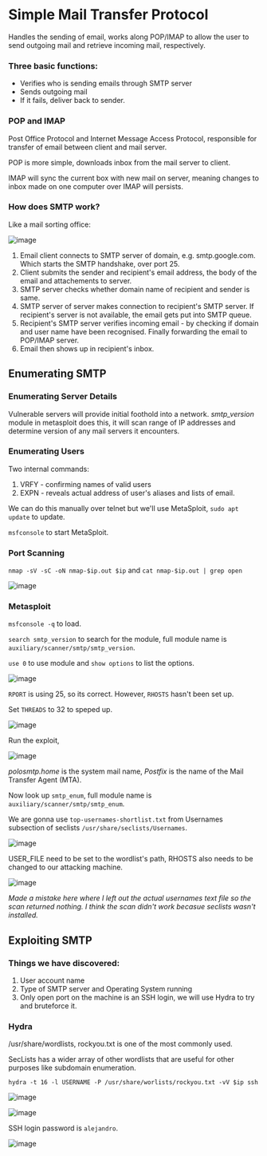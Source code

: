 # Simple Mail Transfer Protocol

Handles the sending of email, works along POP/IMAP to allow the user to send outgoing mail and retrieve incoming mail, respectively.

### Three basic functions:

  * Verifies who is sending emails through SMTP server
  * Sends outgoing mail
  * If it fails, deliver back to sender.

### POP and IMAP

Post Office Protocol and Internet Message Access Protocol, responsible for transfer of email between client and mail server.

POP is more simple, downloads inbox from the mail server to client.

IMAP will sync the current box with new mail on server, meaning changes to inbox made on one computer over IMAP will persists.

### How does SMTP work?

Like a mail sorting office:

![image](https://user-images.githubusercontent.com/80155116/111982220-93a9b180-8b6d-11eb-8201-9ef30dfff18c.png)

1. Email client connects to SMTP server of domain, e.g. smtp.google.com. Which starts the SMTP handshake, over port 25. 
2. Client submits the sender and recipient's email address, the body of the email and attachements to server.
3. SMTP server checks whether domain name of recipient and sender is same.
4. SMTP server of server makes connection to recipient's SMTP server. If recipient's server is not available, the email gets put into SMTP queue.
5. Recipient's SMTP server verifies incoming email - by checking if domain and user name have been recognised. Finally forwarding the email to POP/IMAP server.
6. Email then shows up in recipient's inbox.

## Enumerating SMTP

### Enumerating Server Details

Vulnerable servers will provide initial foothold into a network. *smtp_version* module in metasploit does this, it will scan range of IP addresses and determine version of any mail servers it encounters.

### Enumerating Users

Two internal commands:
 1. VRFY - confirming names of valid users 
 2. EXPN - reveals actual address of user's aliases and lists of email.

We can do this manually over telnet but we'll use MetaSploit, ``sudo apt update`` to update.

``msfconsole`` to start MetaSploit.

### Port Scanning

``nmap -sV -sC -oN nmap-$ip.out $ip`` and ``cat nmap-$ip.out | grep open``

![image](https://user-images.githubusercontent.com/80155116/112123733-65d47380-8c26-11eb-8eed-cae86922abe5.png)

### Metasploit

``msfconsole -q`` to load.

``search smtp_version`` to search for the module, full module name is ``auxiliary/scanner/smtp/smtp_version``.

``use 0`` to use module and ``show options`` to list the options.

![image](https://user-images.githubusercontent.com/80155116/112238333-4f233080-8ca9-11eb-8bb9-5a03948873f5.png)

``RPORT`` is using 25, so its correct. However, ``RHOSTS`` hasn't been set up.

Set ``THREADS`` to 32 to speped up. 

![image](https://user-images.githubusercontent.com/80155116/112239443-577c6b00-8cab-11eb-9dd2-755b136cd56f.png)

Run the exploit,

![image](https://user-images.githubusercontent.com/80155116/112239566-94486200-8cab-11eb-9d71-f0cca29330c8.png)

*polosmtp.home* is the system mail name, *Postfix* is the name of the Mail Transfer Agent (MTA).

Now look up ``smtp_enum``, full module name is ``auxiliary/scanner/smtp/smtp_enum``.

We are gonna use ``top-usernames-shortlist.txt`` from Usernames subsection of seclists ``/usr/share/seclists/Usernames``.

![image](https://user-images.githubusercontent.com/80155116/112239988-61eb3480-8cac-11eb-8042-8a54290061f1.png)

USER_FILE need to be set to the wordlist's path, RHOSTS also needs to be changed to our attacking machine.

![image](https://user-images.githubusercontent.com/80155116/112240315-f786c400-8cac-11eb-8f92-1f295ead6f25.png)

*Made a mistake here where I left out the actual usernames text file so the scan returned nothing.*
*I think the scan didn't work becasue seclists wasn't installed.*

## Exploiting SMTP

### Things we have discovered:

1. User account name
2. Type of SMTP server and Operating System running
3. Only open port on the machine is an SSH login, we will use Hydra to try and bruteforce it.

### Hydra

/usr/share/wordlists, rockyou.txt is one of the most commonly used.

SecLists has a wider array of other wordlists that are useful for other purposes like subdomain enumeration.

``hydra -t 16 -l USERNAME -P /usr/share/worlists/rockyou.txt -vV $ip ssh``

![image](https://user-images.githubusercontent.com/80155116/112402783-02eff300-8d72-11eb-8042-317bd9a0e422.png)

![image](https://user-images.githubusercontent.com/80155116/112402726-ece23280-8d71-11eb-8129-6460fd9de6ce.png)

SSH login password is ``alejandro``.

![image](https://user-images.githubusercontent.com/80155116/112402869-316dce00-8d72-11eb-97df-1d15a0590c0f.png)







